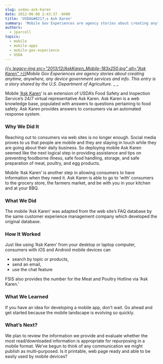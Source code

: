 ```yaml
---
slug: usdas-ask-karen
date: 2012-06-08 2:43:37 -0400
title: 'USDA&#8217;s Ask Karen'
summary: 'Mobile Gov Experiences are agency stories about creating anytime, anywhere, any device government services and info. This entry is a story shared by the U.S. Department of Agriculture. Mobile &lsquo;Ask Karen’ is an extension of USDA’s Food Safety and Inspection Service’s 24/7 virtual representative Ask Karen. Ask Karen is a'
authors:
  - jparcell
topics:
  - mobile
  - mobile-apps
  - mobile-gov-experience
  - USDA
---
```


_[{{< legacy-img src="2013/12/AskKaren_Mobile-183x250.jpg" alt="Ask Karen" >}}](https://s3.amazonaws.com/digitalgov/_legacy-img/2013/12/AskKaren_Mobile.jpg)Mobile Gov Experiences are agency stories about creating anytime, anywhere, any device government services and info. This entry is a story shared by the U.S. Department of Agriculture._ _
  _ 

Mobile [‘Ask Karen](http://apps.usa.gov/ask-karen.shtml)’ is an extension of USDA’s Food Safety and Inspection Service’s 24/7 virtual representative Ask Karen. Ask Karen is a web knowledge base, populated with answers to questions pertaining to food safety. Ask Karen provides answers to consumers via an automated response system.

### Why We Did It

Reaching out to consumers via web sites is no longer enough. Social media proves to us that people are mobile and they are staying in touch while they are going about their daily business. So deploying mobile Ask Karen seemed like the next logical step in providing assistance and tips on preventing foodborne illness, safe food handling, storage, and safe preparation of meat, poultry, and egg products.

Mobile &#8216;Ask Karen&#8217; is another step in allowing consumers to have information when they need it. Ask Karen is able to go to ‘with’ consumers to the grocery store, the farmers market, and be with you in your kitchen and at your BBQ.

### What We Did

The mobile &#8216;Ask Karen&#8217; was adapted from the web site&#8217;s FAQ database by the same customer experience management company which developed the original database.

### How It Worked

Just like using ‘Ask Karen’ from your desktop or laptop computer, consumers with iOS and Android mobile devices can

  * search by topic or products,
  * send an email,
  * use the chat feature

FSIS also provides the number for the Meat and Poultry Hotline via ‘Ask Karen.’

### What We Learned

If you have an idea for developing a mobile app, don&#8217;t wait. Go ahead and get started because the mobile landscape is evolving so quickly.

### What&#8217;s Next?

We plan to review the information we provide and evaluate whether the most read/downloaded information is appropriate for repurposing in a mobile format. We’ve begun to think of any communication we might publish as multi-purposed. Is it printable, web page ready and able to be easily used by mobile devices?